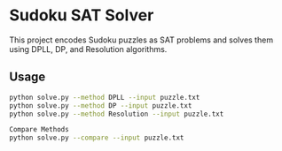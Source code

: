 # Sudoku SAT Solver

This project encodes Sudoku puzzles as SAT problems and solves them using DPLL, DP, and Resolution algorithms.

## Usage
```bash
python solve.py --method DPLL --input puzzle.txt
python solve.py --method DP --input puzzle.txt
python solve.py --method Resolution --input puzzle.txt

Compare Methods
python solve.py --compare --input puzzle.txt
